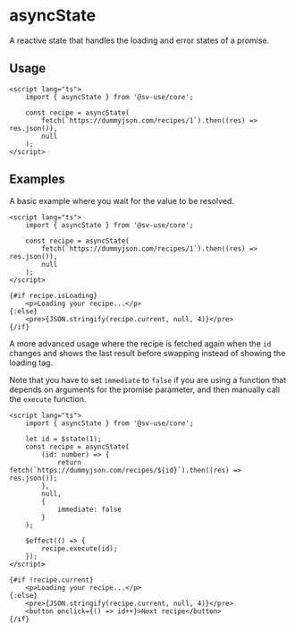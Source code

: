 # asyncState

A reactive state that handles the loading and error states of a promise.

## Usage

```svelte
<script lang="ts">
	import { asyncState } from '@sv-use/core';

	const recipe = asyncState(
		fetch(`https://dummyjson.com/recipes/1`).then((res) => res.json()),
		null
	);
</script>
```

## Examples

A basic example where you wait for the value to be resolved.

```svelte
<script lang="ts">
	import { asyncState } from '@sv-use/core';

	const recipe = asyncState(
		fetch(`https://dummyjson.com/recipes/1`).then((res) => res.json()),
		null
	);
</script>

{#if recipe.isLoading}
	<p>Loading your recipe...</p>
{:else}
	<pre>{JSON.stringify(recipe.current, null, 4)}</pre>
{/if}
```

A more advanced usage where the recipe is fetched again when the `id` changes and shows the last result before swapping instead of showing the loading tag.

Note that you have to set `immediate` to `false` if you are using a function that depends on arguments for the promise parameter, and then manually call the `execute` function.

```svelte
<script lang="ts">
	import { asyncState } from '@sv-use/core';

	let id = $state(1);
	const recipe = asyncState(
		(id: number) => {
			return fetch(`https://dummyjson.com/recipes/${id}`).then((res) => res.json());
		},
		null,
		{
			immediate: false
		}
	);

	$effect(() => {
		recipe.execute(id);
	});
</script>

{#if !recipe.current}
	<p>Loading your recipe...</p>
{:else}
	<pre>{JSON.stringify(recipe.current, null, 4)}</pre>
	<button onclick={() => id++}>Next recipe</button>
{/if}
```
